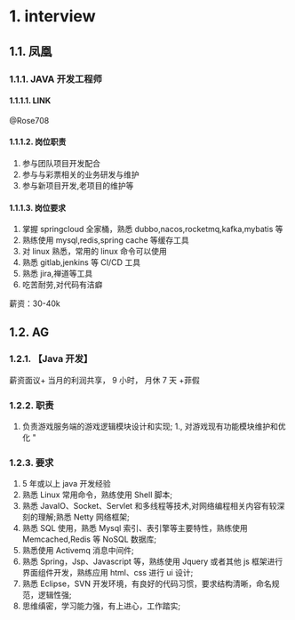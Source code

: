 # 1. interview

## 1.1. 凤凰

### 1.1.1. JAVA 开发工程师

#### 1.1.1.1. LINK

@Rose708

#### 1.1.1.2. 岗位职责

1. 参与团队项目开发配合
1. 参与与彩票相关的业务研发与维护
1. 参与新项目开发,老项目的维护等

#### 1.1.1.3. 岗位要求

1. 掌握 springcloud 全家桶，熟悉 dubbo,nacos,rocketmq,kafka,mybatis 等
1. 熟练使用 mysql,redis,spring cache 等缓存工具
1. 对 linux 熟悉，常用的 linux 命令可以使用
1. 熟悉 gitlab,jenkins 等 CI/CD 工具
1. 熟悉 jira,禅道等工具
1. 吃苦耐劳,对代码有洁癖

薪资：30-40k

## 1.2. AG

### 1.2.1. 【Java 开发】

薪资面议+ 当月的利润共享， 9 小时， 月休 7 天 +菲假

### 1.2.2. 职责

1. 负责游戏服务端的游戏逻辑模块设计和实现;
   1., 对游戏现有功能模块维护和优化 "

### 1.2.3. 要求

1. 5 年或以上 java 开发经验
1. 熟悉 Linux 常用命令，熟练使用 Shell 脚本;
1. 熟悉 JavaIO、Socket、Servlet 和多线程等技术,对网络编程相关内容有较深刻的理解;熟悉 Netty 网络框架;
1. 熟悉 SQL 使用，熟悉 Mysql 索引、表引擎等主要特性，熟练使用 Memcached,Redis 等 NoSQL 数据库;
1. 熟悉使用 Activemq 消息中间件;
1. 熟悉 Spring，Jsp、Javascript 等，熟练使用 Jquery 或者其他 js 框架进行界面组件开发，熟练应用 html、css 进行 ui 设计;
1. 熟悉 Eclipse，SVN 开发环境，有良好的代码习惯，要求结构清晰，命名规范，逻辑性强;
1. 思维缜密，学习能力强，有上进心，工作踏实;
